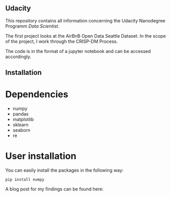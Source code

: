 ## Udacity

This repository contains all information concerning the Udacity Nanodegree Programm *Data Scientist*.

The first project looks at the AirBnB Open Data Seattle Dataset. In the scope of the project, I work through the CRISP-DM Process.

The code is in the format of a jupyter notebook and can be accessed accordingly. 

## Installation

# Dependencies

- numpy
- pandas
- matplotlib
- sklearn
- seaborn
- re

# User installation

You can easily install the packages in the following way:

```
pip install numpy
```

A blog post for my findings can be found here:
